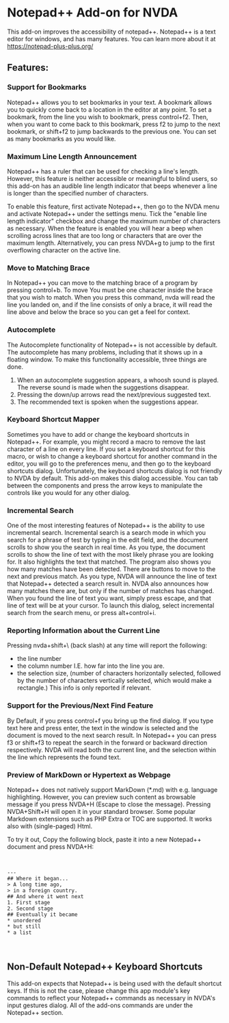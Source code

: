 # Notepad++ Add-on for NVDA #

This add-on improves the accessibility of notepad++. Notepad++ is a text editor for windows, and has many features. You can learn more about it at <https://notepad-plus-plus.org/>

## Features:

### Support for Bookmarks

Notepad++ allows you to set bookmarks in your text.
A bookmark allows you to quickly come back to a location in the editor at any point.
To set a bookmark, from the line you wish to bookmark, press control+f2.
Then, when you want to come back to this bookmark, press f2 to jump to the next bookmark, or shift+f2 to jump backwards to the previous one.
You can set as many bookmarks as you would like.

### Maximum Line Length Announcement

Notepad++ has a ruler that can be used for checking a line's length. However, this feature
is neither accessible or meaningful to blind users, so this add-on has an audible line length
indicator that beeps whenever a line is longer than the specified number of characters.

To enable this feature, first activate Notepad++, then go to the NVDA menu and activate Notepad++
under the settings menu. Tick the "enable line length indicator" checkbox and change the maximum
number of characters as necessary. When the feature is enabled you will hear a beep when scrolling
across lines that are too long or characters that are over the maximum length. Alternatively, you
can press NVDA+g to jump to the first overflowing character on the active line.

### Move to Matching Brace

In Notepad++ you can move to the matching brace of a program by pressing control+b. 
To move You must be one character inside the brace that you wish to match.
When you press this command, nvda will read the line you landed on, and if the line consists of only a brace, it will read the line above and below the brace so you can get a feel for context.

### Autocomplete

The Autocomplete functionality of Notepad++ is not accessible by default. The autocomplete has many problems, including that it shows up in a floating window. To make this functionality accessible, three things are done. 

1. When an autocomplete suggestion appears, a whoosh sound is played. The reverse sound is made when the suggestions disappear.
2. Pressing the down/up arrows read the next/previous suggested text. 
3. The recommended text is spoken when the suggestions appear.

### Keyboard Shortcut Mapper

Sometimes you have to add or change the keyboard shortcuts in Notepad++. 
For example, you might record a macro to remove the last character of a line on every line.
If you set a keyboard shortcut for this macro, or wish to change a keyboard shortcut for another command in the editor, you will go to the preferences menu, and then go to the keyboard shortcuts dialog.
Unfortunately, the keyboard shortcuts dialog is not friendly to NVDA by default. This add-on makes this dialog accessible. You can tab between the components and press the arrow keys to manipulate the controls like you would for any other dialog.

### Incremental Search

One of the most interesting features of Notepad++ is the ability to use incremental search. 
Incremental search is a search mode in which you search for a phrase of test by typing in the edit field, and the document scrolls to show you the search in real time. 
As you type, the document scrolls to show the line of text with the most likely phrase you are looking for. It also highlights the text that matched.
The program also shows you how many matches have been detected. There are buttons to move to the next and previous match.
As you type, NVDA will announce the line of text that Notepad++ detected a search result in. NVDA also announces how many matches there are, but only if the number of matches has changed. 
When you found the line of text you want, simply press escape, and that line of text will be at your cursor.
To launch this dialog, select incremental search from the search menu, or press alt+control+i.

### Reporting Information about the Current Line

Pressing nvda+shift+\ (back slash) at any time will report the following:

* the line number
* the column number I.E. how far into the line you are.
* the selection size, (number of characters horizontally selected, followed by the number of characters vertically selected, which would make a rectangle.) This info is only reported if relevant.

### Support for the Previous/Next Find Feature

By Default, if you press control+f you bring up the find dialog. 
If you type text here and press enter, the text in the window is selected and the document is moved to the next search result. 
In Notepad++ you can press f3 or shift+f3 to repeat the search in the forward or backward direction respectively. 
NVDA will read both the current line, and the selection within the line which represents the found text.

### Preview of MarkDown or Hypertext as Webpage

Notepad++ does not natively support MarkDown (*.md) with e.g. language highlighting. 
However, you can preview such content as browsable message if you press NVDA+H (Escape to close the message). 
Pressing NVDA+Shift+H will open it in your standard browser. 
Some popular Markdown extensions such as PHP Extra or TOC are supported. 
It works also with (single-paged) Html. 

To try it out, Copy the following block, paste it into a new Notepad++ document and press NVDA+H:

<br>

    ---
    ## Where it began...  
    > A long time ago,  
    > in a foreign country.  
    ## And where it went next  
    1. First stage  
    2. Second stage  
    ## Eventually it became  
    * unordered  
    * but still  
    * a list  

<br>

## Non-Default Notepad++ Keyboard Shortcuts

This add-on expects that Notepad++ is being used with the default shortcut keys. 
If this is not the case, please change this app module's key commands to reflect your Notepad++ commands as necessary in NVDA's input gestures dialog.
All of the add-ons commands are under the Notepad++ section.